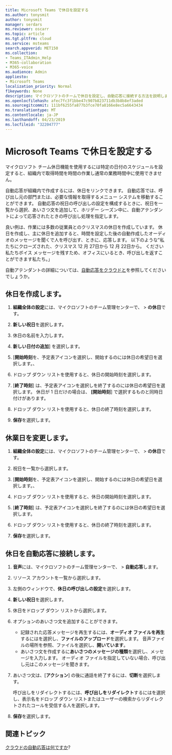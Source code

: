 ```yaml
---
title: Microsoft Teams で休日を設定する
ms.author: tonysmit
author: tonysmit
manager: serdars
ms.reviewer: oscarr
ms.topic: article
ms.tgt.pltfrm: cloud
ms.service: msteams
search.appverid: MET150
ms.collection:
- Teams_ITAdmin_Help
- M365-collaboration
- M365-voice
ms.audience: Admin
appliesto:
- Microsoft Teams
localization_priority: Normal
f1keywords: None
description: マイクロソフトのチームで休日を設定し、自動応答に接続する方法を説明します。
ms.openlocfilehash: afec7fc3f1bbe47c907b823711db3b8b8ef3aded
ms.sourcegitcommit: 111bf6255fa877b3fce70fa8166e8ec5a6643434
ms.translationtype: MT
ms.contentlocale: ja-JP
ms.lasthandoff: 04/23/2019
ms.locfileid: "32204777"
---
```

# <a name="set-up-holidays-in-microsoft-teams"></a>Microsoft Teams で休日を設定する

マイクロソフト チーム休日機能を使用するには特定の日付のスケジュールを設定すると、組織内で取得時間を時間の作業し通常の業務時間中に使用できません。 

自動応答が組織内で作成するには、休日をリンクできます。 自動応答では、呼び出し元の部門または、必要な情報を取得するメニュー システムを移動することができます。 自動応答の祝日の呼び出しの設定を構成するときに、祝日を一覧から選択、あいさつ文を追加して、ホリデー シーズン中に、自動アテンダントによって応答されたときの呼び出し処理を指定します。

良い例は、作業には多数の従業員とのクリスマスの休日を作成しています。 休日を作成し、主に休日を追加すると、時間を設定した後の自動作成したオーディオのメッセージを聞くで人を呼び出す、ときに、応答します。 以下のような"私たちにクローズされた、クリスマス 12 月 27日から 12 月 22日から。 ください私たちボイス メッセージを残すため、オフィスにいるとき、呼び出しを返すことができます私たち。」

自動アテンダントの詳細については、[自動応答をクラウドと](what-are-phone-system-auto-attendants.md)を参照してくださいでしょうか。  

## <a name="create-a-holiday"></a>休日を作成します。

1. **組織全体の設定**には、マイクロソフトのチーム管理センターで、 > **の休日**です。

2. **新しい祝日**を選択します。

3. 休日の名前を入力します。

4. **新しい日付の追加**] を選択します。

5. [**開始時刻**を、予定表アイコンを選択し、開始するのには休日の希望日を選択します。、

6. ドロップ ダウン リストを使用すると、休日の開始時刻を選択します。

7. [**終了時刻**] は、予定表アイコンを選択しを終了するのには休日の希望日を選択します。 休日が 1 日だけの場合は、 **[開始時刻**] で選択するものと同時日付けがあります。

8. ドロップ ダウン リストを使用すると、休日の終了時刻を選択します。

9. **保存**を選択します。

## <a name="change-a-holiday"></a>休業日を変更します。

1. **組織全体の設定**には、マイクロソフトのチーム管理センターで、 > **の休日**です。

2. 祝日を一覧から選択します。

3. [**開始時刻**を、予定表アイコンを選択し、開始するのには休日の希望日を選択します。、

4. ドロップ ダウン リストを使用すると、休日の開始時刻を選択します。

5. [**終了時刻**] は、予定表アイコンを選択しを終了するのには休日の希望日を選択します。 

6. ドロップ ダウン リストを使用すると、休日の終了時刻を選択します。

7. **保存**を選択します。

## <a name="connect-a-holiday-to-an-auto-attendant"></a>休日を自動応答に接続します。

1. **音声**には、マイクロソフトのチーム管理センターで、 > **自動応答**します。
2. リソース アカウントを一覧から選択します。
3. 左側のウィンドウで、**休日の呼び出しの設定**を選択します。
4. **新しい祝日**を選択します。
5. 休日をドロップ ダウン リストから選択します。
6. オプションのあいさつ文を追加することができます。
    - 記録された応答メッセージを再生するには、**オーディオ ファイルを再生**するにはを選択し、**ファイルのアップロード**を選択します。 音声ファイルの場所を参照、ファイルを選択し、**開いています**。
    - あいさつ文を作成するに**あいさつのメッセージの種類**を選択し、メッセージを入力します。 オーディオ ファイルを指定していない場合、呼び出し元はこのメッセージを聞きます。
7. あいさつ文は、[**アクション**] の後に通話を終了するには、**切断**を選択します。 

    呼び出しをリダイレクトするには、**呼び出しをリダイレクト**するにはを選択し、表示名をドロップ ダウン リストまたはユーザーの検索からリダイレクトされたコールを受信する人を選択します。
8. **保存**を選択します。

## <a name="related-topics"></a>関連トピック

[クラウドの自動応答は何ですか](what-are-phone-system-auto-attendants.md)?